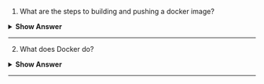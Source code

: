 1. What are the steps to building and pushing a docker image?

<details><summary><b> Show Answer</b></summary>
  
<blockquote>

To create a docker image we have to follow following steps:
- first we have to create a dockerfile, a dockerfile is a file which contains the instructions for building a Docker image. 
- Second steup is to build the docker image.we can use `docker build` command to create a docker image from the dockerfile.  
- After building the Docker image, you will need to tag it with a name and version number, using the docker tag command. 
- To push the Docker image to a remote Docker registry, you will need to log in to the registry using the docker login command.
- Finally, you can push the Docker image to the registry using the docker push command. This command will upload the Docker image to the registry.

</blockquote>

</details>

---

2.  What does Docker do?

<details><summary><b> Show Answer</b></summary>
  
<blockquote>

Docker is a software platform that enables you to package and run applications in isolated containers. These containers provide a lightweight and portable environment for the applications to run consistently across different machines and operating systems.

</blockquote>

</details>

---
